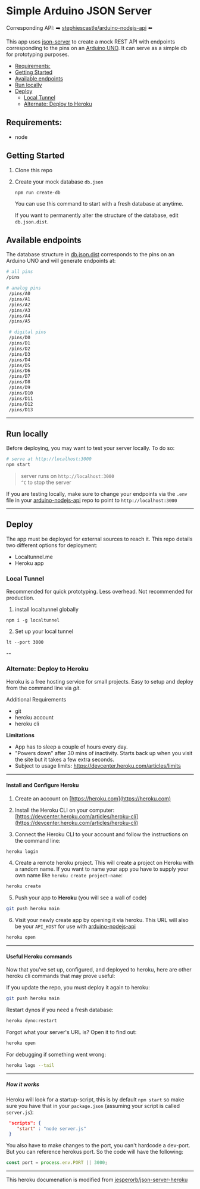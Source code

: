 # Simple Arduino JSON Server

Corresponding API: ➡️ [stephiescastle/arduino-nodejs-api](https://github.com/stephiescastle/arduino-nodejs-api) ⬅️

This app uses [json-server](https://github.com/typicode/json-server) to create a mock REST API with endpoints corresponding to the pins on an [Arduino UNO](https://www.arduino.cc/). It can serve as a simple db for prototyping purposes.

- [Requirements:](#requirements)
- [Getting Started](#getting-started)
- [Available endpoints](#available-endpoints)
- [Run locally](#run-locally)
- [Deploy](#deploy)
  - [Local Tunnel](#local-tunnel)
  - [Alternate: Deploy to Heroku](#alternate-deploy-to-heroku)

## Requirements:

- node

## Getting Started

1. Clone this repo
2. Create your mock database `db.json`

   ```
   npm run create-db
   ```

   You can use this command to start with a fresh database at anytime.

   If you want to permanently alter the structure of the database, edit `db.json.dist`.

## Available endpoints

The database structure in [db.json.dist](db.json.dist) corresponds to the pins on an Arduino UNO and will generate endpoints at:

```bash
# all pins
/pins

# analog pins
 /pins/A0
 /pins/A1
 /pins/A2
 /pins/A3
 /pins/A4
 /pins/A5

 # digital pins
 /pins/D0
 /pins/D1
 /pins/D2
 /pins/D3
 /pins/D4
 /pins/D5
 /pins/D6
 /pins/D7
 /pins/D8
 /pins/D9
 /pins/D10
 /pins/D11
 /pins/D12
 /pins/D13
```

---

## Run locally

Before deploying, you may want to test your server locally. To do so:

```bash
# serve at http://localhost:3000
npm start
```

> server runs on `http://localhost:3000`<br>`^C` to stop the server

If you are testing locally, make sure to change your endpoints via the `.env` file in your [arduino-nodejs-api](https://github.com/stephiescastle/arduino-nodejs-api) repo to point to `http://localhost:3000`

---

## Deploy

The app must be deployed for external sources to reach it. This repo details two different options for deployment:

- Localtunnel.me
- Heroku app

### Local Tunnel

Recommended for quick prototyping. Less overhead. Not recommended for production.

1. install localtunnel globally

```
npm i -g localtunnel
```

2. Set up your local tunnel

```
lt --port 3000
```

--

### Alternate: Deploy to Heroku

Heroku is a free hosting service for small projects. Easy to setup and deploy from the command line via _git_.

Additional Requirements

- git
- heroku account
- heroku cli

**Limitations**

- App has to sleep a couple of hours every day.
- "Powers down" after 30 mins of inactivity. Starts back up when you visit the site but it takes a few extra seconds.
- Subject to usage limits: https://devcenter.heroku.com/articles/limits

---

#### Install and Configure Heroku

1. Create an account on [https://heroku.com](https://heroku.com)

2. Install the Heroku CLI on your computer: [https://devcenter.heroku.com/articles/heroku-cli](https://devcenter.heroku.com/articles/heroku-cli)

3. Connect the Heroku CLI to your account and follow the instructions on the command line:

```bash
heroku login
```

4. Create a remote heroku project. This will create a project on Heroku with a random name. If you want to name your app you have to supply your own name like `heroku create project-name`:

```bash
heroku create
```

5. Push your app to **Heroku** (you will see a wall of code)

```bash
git push heroku main
```

6. Visit your newly create app by opening it via heroku. This URL will also be your `API_HOST` for use with [arduino-nodejs-api](https://github.com/stephiescastle/arduino-nodejs-api)

```bash
heroku open
```

---

#### Useful Heroku commands

Now that you've set up, configured, and deployed to heroku, here are other heroku cli commands that may prove useful:

If you update the repo, you must deploy it again to heroku:

```bash
git push heroku main
```

Restart dynos if you need a fresh database:

```bash
heroku dyno:restart
```

Forgot what your server's URL is? Open it to find out:

```bash
heroku open
```

For debugging if something went wrong:

```bash
heroku logs --tail
```

---

##### How it works

Heroku will look for a startup-script, this is by default `npm start` so make sure you have that in your `package.json` (assuming your script is called `server.js`):

```json
 "scripts": {
    "start" : "node server.js"
 }
```

You also have to make changes to the port, you can't hardcode a dev-port. But you can reference herokus port. So the code will have the following:

```js
const port = process.env.PORT || 3000;
```

---

This heroku documenation is modified from [jesperorb/json-server-heroku](https://github.com/jesperorb/json-server-heroku)
